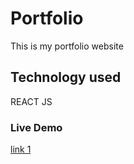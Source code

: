 # Portfolio

This is my portfolio website

## Technology used

REACT JS

### Live Demo

[link 1](https://ganpathada.vercel.app/)